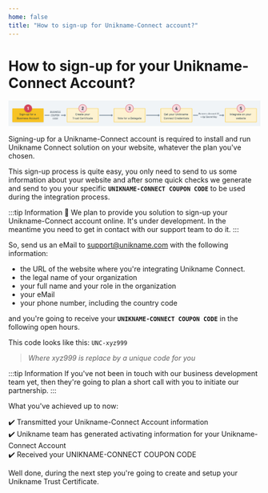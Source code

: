 ```yaml
---
home: false
title: "How to sign-up for Unikname-Connect account?"
---
```


# How to sign-up for your Unikname-Connect Account?

![install-unikname-connect-step](./images/install-unikname-connect-step1.png)

Signing-up for a Unikname-Connect account is required to install and run Unikname Connect solution on your website, whatever the plan you've chosen.

This sign-up process is quite easy, you only need to send to us some information about your website and after some quick checks we generate and send to you your specific **`UNIKNAME-CONNECT COUPON CODE`** to be used during the integration process.

:::tip Information
:checkered_flag: We plan to provide you solution to sign-up your Unikname-Connect account online. It's under development. In the meantime you need to get in contact with our support team to do it.
:::

So, send us an eMail to [support@unikname.com](mailto:support@unikname.com?subject=sign-up%20for%20a%20Unikname%20Connect20Account&body=Hi%2C%0A%0AI%20would%20like%20to%20sign-up%20for%20a%20Unikname%20Connect%20Account.%20Here%20are%20the%20requested%20information%3A%20%0A%0A-%20the%20URL%20of%20the%20website%20I%20would%20like%20to%20integrate%20Unikname%20Connect%20%3D%20%3F%0A-%20the%20legal%20name%20of%20my%20organization%20%3D%20%3F%0A-%20my%20full%20name%20and%20my%20role%20in%20the%20organization%20%3D%20%3F%0A-%20my%20eMail%20%3D%20%3F%0A-%20my%20phone%20number%20(including%20the%20country%20code)%20%3D%20%3F%0A%0AThank%20you%20) with the following information:

- the URL of the website where you're integrating Unikname Connect.
- the legal name of your organization
- your full name and your role in the organization
- your eMail
- your phone number, including the country code

and you're going to receive your **`UNIKNAME-CONNECT COUPON CODE`** in the following open hours. 

This code looks like this: `UNC-xyz999`
> _Where xyz999 is replace by a unique code for you_

:::tip Information
If you've not been in touch with our business development team yet, then they're going to plan a short call with you to initiate our partnership.
:::

What you've achieved up to now:

:heavy_check_mark: Transmitted your Unikname-Connect Account information  
:heavy_check_mark: Unikname team has generated activating information for your Unikname-Connect Account  
:heavy_check_mark: Received your UNIKNAME-CONNECT COUPON CODE  

Well done, during the next step you're going to create and setup your Unikname Trust Certificate.